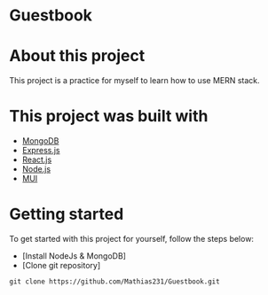 # Guestbook

# About this project
This project is a practice for myself to learn how to use MERN stack.

# This project was built with
- [MongoDB](https://www.mongodb.com/)
- [Express.js](https://expressjs.com/)
- [React.js](https://reactjs.org/)
- [Node.js](https://nodejs.org/)
- [MUI](https://material-ui.com/)


# Getting started
To get started with this project for yourself, follow the steps below:
- [Install NodeJs & MongoDB]
- [Clone git repository]
```
git clone https://github.com/Mathias231/Guestbook.git
```